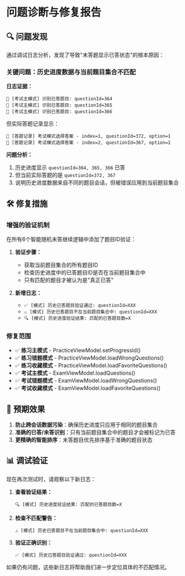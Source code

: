 # 问题诊断与修复报告

## 🔍 问题发现

通过调试日志分析，发现了导致"未答题显示已答状态"的根本原因：

### 关键问题：历史进度数据与当前题目集合不匹配

**日志证据：**
```
🎯 [考试主模式] 识别已答题目: questionId=364
🎯 [考试主模式] 识别已答题目: questionId=365  
🎯 [考试主模式] 识别已答题目: questionId=366
```

但实际答题记录显示：
```
🎯 [答题记录] 考试模式选择答案 - index=1, questionId=372, option=1
🎯 [答题记录] 考试模式选择答案 - index=2, questionId=367, option=1
```

**问题分析：**
1. 历史进度显示 `questionId=364, 365, 366` 已答
2. 但当前实际答题的是 `questionId=372, 367`
3. 说明历史进度数据来自不同的题目会话，但被错误应用到当前题目集合

## 🛠️ 修复措施

### 增强的验证机制

在所有6个智能随机未答继续逻辑中添加了题目ID验证：

1. **验证步骤：**
   - 获取当前题目集合的所有题目ID
   - 检查历史进度中的已答题目ID是否在当前题目集合中
   - 只有匹配的题目才被认为是"真正已答"

2. **新增日志：**
   - `✅ [模式] 历史已答题目验证通过: questionId=XXX`
   - `⚠️ [模式] 历史已答题目不在当前题目集合中: questionId=XXX`
   - `🔍 [模式] 历史进度验证结果: 匹配的已答题目数=X`

### 修复范围

- ✅ **练习主模式** - PracticeViewModel.setProgressId()
- ✅ **练习错题模式** - PracticeViewModel.loadWrongQuestions()
- ✅ **练习收藏模式** - PracticeViewModel.loadFavoriteQuestions()
- ✅ **考试主模式** - ExamViewModel.loadQuestions()
- ✅ **考试错题模式** - ExamViewModel.loadWrongQuestions()
- ✅ **考试收藏模式** - ExamViewModel.loadFavoriteQuestions()

## 🎯 预期效果

1. **防止跨会话数据污染**：确保历史进度只应用于相同的题目集合
2. **准确的已答/未答识别**：只有当前题目集合中的题目才会被标记为已答
3. **更精确的智能排序**：未答题目优先排序基于准确的题目状态

## 📊 调试验证

现在再次测试时，请观察以下新日志：

1. **查看验证结果：**
   ```
   🔍 [模式] 历史进度验证结果: 匹配的已答题目数=X
   ```

2. **检查不匹配警告：**
   ```
   ⚠️ [模式] 历史已答题目不在当前题目集合中: questionId=XXX
   ```

3. **验证正确识别：**
   ```
   ✅ [模式] 历史已答题目验证通过: questionId=XXX
   ```

如果仍有问题，这些新日志将帮助我们进一步定位具体的不匹配情况。
